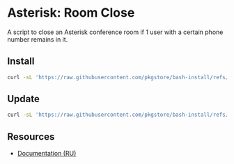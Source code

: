 # Asterisk: Room Close

A script to close an Asterisk conference room if 1 user with a certain phone number remains in it.

## Install

```bash
curl -sL 'https://raw.githubusercontent.com/pkgstore/bash-install/refs/heads/main/install.sh' | bash -s -- '/root/apps/asterisk' 'bash-asterisk-room-close' 'main'
```

## Update

```bash
curl -sL 'https://raw.githubusercontent.com/pkgstore/bash-install/refs/heads/main/install.sh' | bash -s -- '/root/apps/asterisk' 'bash-asterisk-room-close' 'main' 'update'
```

## Resources

- [Documentation (RU)](https://lib.onl/ru/2024/10/0a633c87-935c-54ba-bedf-9c95152b6b51/)
